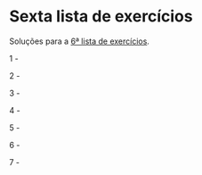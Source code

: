 # Sexta lista de exercícios

Soluções para a [6ª lista de exercícios](https://docs.google.com/document/d/1uXKq8SXXZoGRUjr5tZZ8G3nTnAQNSO4w3gsEHrIj_RQ/view).

1 - 

2 - 

3 - 

4 - 

5 - 

6 - 

7 - 

